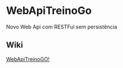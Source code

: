 # WebApiTreinoGo
Novo Web Api com RESTFul sem persistência 

## Wiki
[WebApiTreinoGO!](https://github.com/NerdDPS/WebApiTreinoGo/wiki/WebApiTreinoGO!)

